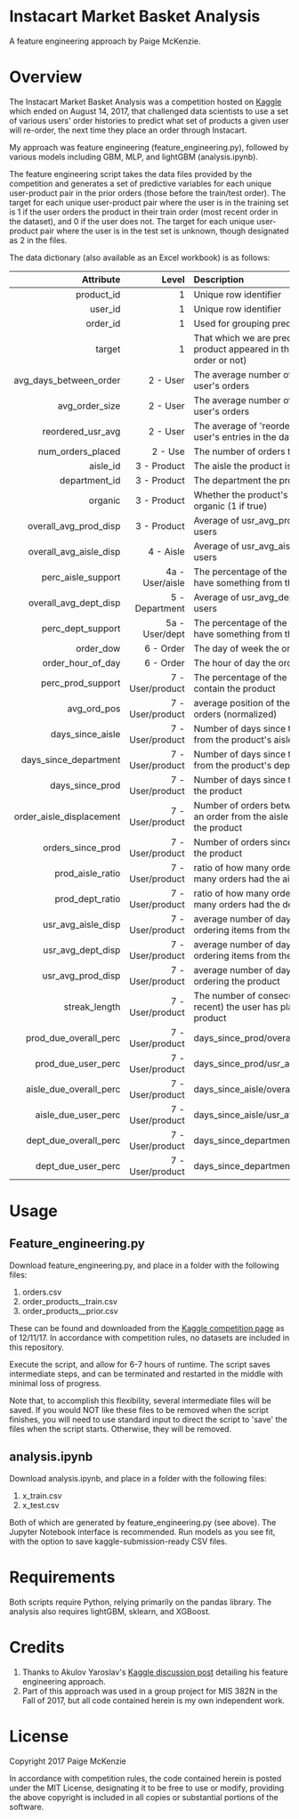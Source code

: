 # Instacart Market Basket Analysis

A feature engineering approach by Paige McKenzie.


Overview
======
The Instacart Market Basket Analysis was a competition hosted on [Kaggle](https://www.kaggle.com/c/instacart-market-basket-analysis "Kaggle's Instacart Market Basket Analysis") which ended on August 14, 2017, that challenged data scientists to use a set of various users' order histories to predict what set of products a given user will re-order, the next time they place an order through Instacart.

My approach was feature engineering (feature_engineering.py), followed by various models including GBM, MLP, and lightGBM (analysis.ipynb).

The feature engineering script takes the data files provided by the competition and generates a set of predictive variables for each unique user-product pair in the prior orders (those before the train/test order). The target for each unique user-product pair where the user is in the training set is 1 if the user orders the product in their train order (most recent order in the dataset), and 0 if the user does not. The target for each unique user-product pair where the user is in the test set is unknown, though designated as 2 in the files. 


The data dictionary (also available as an Excel workbook) is as follows: 

|Attribute	| Level	| Description	|Type |
|-----:|-----:|:-----|:-----|
|product_id|1|Unique row identifier|||
|user_id|1|Unique row identifier|||
|order_id|1|Used for grouping predictions in test set|||
|target|1|That which we are predicting (whether the product appeared in the user's most recent order or not)|Category|
|avg_days_between_order|2 - User|The average number of days between the user's orders|Continuous|
|avg_order_size|2 - User|The average number of products in all the user's orders|Continuous|
|reordered_usr_avg|2 - User|The average of 'reordered' across all of the user's entries in the dataset|Continuous|
|num_orders_placed|2 - Use|The number of orders the user has placed|Continuous|
|aisle_id|3 - Product|The aisle the product is in|Category|
|department_id|3 - Product|The department the product is in|Category|
|organic|3 - Product|Whether the product's name indicates it is organic (1 if true)|Category|
|overall_avg_prod_disp|3 - Product|Average of usr_avg_prod_disp, across all users|Continuous|
|overall_avg_aisle_disp|4 - Aisle|Average of usr_avg_aisle_disp, across all users|Continuous|
|perc_aisle_support|4a - User/aisle|The percentage of the user's orders which have something from the aisle|Continuous|
|overall_avg_dept_disp|5 - Department|Average of usr_avg_dept_disp, across all users|Continuous|
|perc_dept_support|5a - User/dept|The percentage of the user's orders which have something from the department|Continuous|
|order_dow|6 - Order|The day of week the order was placed|Category|
|order_hour_of_day|6 - Order|The hour of day the order was placed|Category|
|perc_prod_support|7 - User/product|The percentage of the user's orders which contain the product|Continuous|
|avg_ord_pos|7 - User/product|average position of the product in the user's orders (normalized)|Continuous|
|days_since_aisle|7 - User/product|Number of days since the user has ordered from the product's aisle|Continuous|
|days_since_department|7 - User/product|Number of days since the user has ordered from the product's department|Continuous|
|days_since_prod|7 - User/product|Number of days since the user has ordered the product|Continuous|
|order_aisle_displacement|7 - User/product|Number of orders between the user placing an order from the aisle and the user ordering the product|Continuous|
|orders_since_prod|7 - User/product|Number of orders since the user last ordered the product|Continuous|
|prod_aisle_ratio|7 - User/product|ratio of how many orders had the product/how many orders had the aisle|Continuous|
|prod_dept_ratio|7 - User/product|ratio of how many orders had the product/how many orders had the department|Continuous|
|usr_avg_aisle_disp|7 - User/product|average number of days between the user ordering items from the product's aisle|Continuous|
|usr_avg_dept_disp|7 - User/product|average number of days between the user ordering items from the product's department|Continuous|
|usr_avg_prod_disp|7 - User/product|average number of days between the user ordering the product|Continuous|
|streak_length|7 - User/product|The number of consecutive orders (from most recent) the user has placed, which contain the product|Continuous|
|prod_due_overall_perc|7 - User/product|days_since_prod/overall_avg_prod_disp|Continuous|
|prod_due_user_perc|7 - User/product|days_since_prod/usr_avg_prod_disp|Continuous|
|aisle_due_overall_perc|7 - User/product|days_since_aisle/overall_avg_prod_disp|Continuous|
|aisle_due_user_perc|7 - User/product|days_since_aisle/usr_avg_prod_disp|Continuous|
|dept_due_overall_perc|7 - User/product|days_since_department/overall_avg_prod_disp|Continuous|
|dept_due_user_perc|7 - User/product|days_since_department/usr_avg_prod_disp|Continuous|



Usage
======
Feature_engineering.py
--------
Download feature_engineering.py, and place in a folder with the following files:
1. orders.csv
2. order_products__train.csv
3. order_products__prior.csv

These can be found and downloaded from the [Kaggle competition page](https://www.kaggle.com/c/instacart-market-basket-analysis/data "Data from Instacart Market Basket Analysis") as of 12/11/17. In accordance with competition rules, no datasets are included in this repository.

Execute the script, and allow for 6-7 hours of runtime. The script saves intermediate steps, and can be terminated and restarted in the middle with minimal loss of progress.

Note that, to accomplish this flexibility, several intermediate files will be saved. If you would NOT like these files to be removed when the script finishes, you will need to use standard input to direct the script to 'save' the files when the script starts. Otherwise, they will be removed.

analysis.ipynb
--------
Download analysis.ipynb, and place in a folder with the following files:
1. x_train.csv
2. x_test.csv

Both of which are generated by feature_engineering.py (see above). The Jupyter Notebook interface is recommended. Run models as you see fit, with the option to save kaggle-submission-ready CSV files. 


Requirements
======
Both scripts require Python, relying primarily on the pandas library. The analysis also requires lightGBM, sklearn, and XGBoost.

Credits
======
1. Thanks to Akulov Yaroslav's [Kaggle discussion post](https://www.kaggle.com/c/instacart-market-basket-analysis/discussion/38112 "Kaggle's Instacart discussion post #38112") detailing his feature engineering approach.
2. Part of this approach was used in a group project for MIS 382N in the Fall of 2017, but all code contained herein is my own independent work.

License
======
Copyright 2017 Paige McKenzie

In accordance with competition rules, the code contained herein is posted under the MIT License, designating it to be free to use or modify, providing the above copyright is included in all copies or substantial portions of the software.
